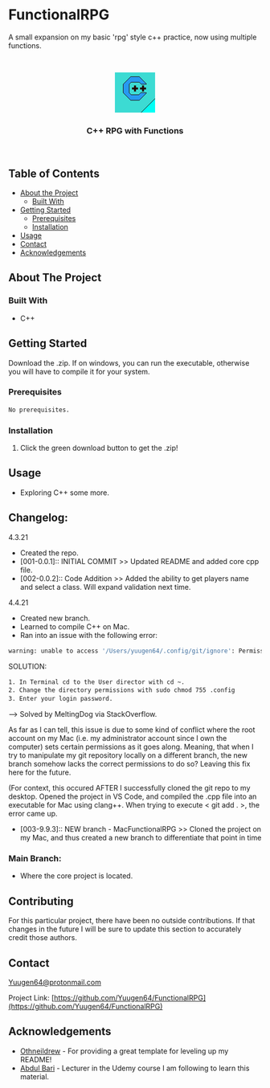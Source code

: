 # FunctionalRPG
A small expansion on my basic 'rpg' style c++ practice, now using multiple functions.

<!-- PROJECT LOGO -->
<br />
<p align="center">
  <a href="https://github.com/Yuugen64/004_CleanMem/README.md">
    <img src="003_C++_Sprite.png" alt="Logo" width="80" height="80">
  </a>

  <h3 align="center">C++ RPG with Functions</h3>
  
  <br />
  </p>
</p>



<!-- TABLE OF CONTENTS -->
## Table of Contents

* [About the Project](#about-the-project)
  * [Built With](#built-with)
* [Getting Started](#getting-started)
  * [Prerequisites](#prerequisites)
  * [Installation](#installation)
* [Usage](#usage)
* [Contact](#contact)
* [Acknowledgements](#acknowledgements)




<!-- ABOUT THE PROJECT -->
## About The Project

<!-- [![Product Name Screen Shot][product-screenshot]](https://example.com) -->


### Built With
* C++



<!-- GETTING STARTED -->
## Getting Started

Download the .zip. If on windows, you can run the executable, otherwise you will have to compile it for your system.



### Prerequisites

```sh
No prerequisites.
```

### Installation

1. Click the green download button to get the .zip!



<!-- USAGE EXAMPLES -->
## Usage
- Exploring C++ some more.

<!-- CHANGELOG -->
## Changelog:
<!-- DATES and what changed/was accomplished on that day. -->

4.3.21
- Created the repo.
- [001-0.0.1]:: INITIAL COMMIT >> Updated README and added core cpp file.
- [002-0.0.2]:: Code Addition >> Added the ability to get players name and select a class. Will expand validation next time.

4.4.21
- Created new branch.
- Learned to compile C++ on Mac.
- Ran into an issue with the following error:

```sh
warning: unable to access '/Users/yuugen64/.config/git/ignore': Permission denied
```

SOLUTION:
```sh
1. In Terminal cd to the User director with cd ~.
2. Change the directory permissions with sudo chmod 755 .config
3. Enter your login password.
```
--> Solved by MeltingDog via StackOverflow.

As far as I can tell, this issue is due to some kind of conflict where the root account on my Mac (i.e. my administrator account since I own the computer) sets certain permissions as it goes along. Meaning, that when I try to manipulate my git repository locally on a different branch, the new branch somehow lacks the correct permissions to do so? Leaving this fix here for the future.

(For context, this occured AFTER I successfully cloned the git repo to my desktop. Opened the project in VS Code, and compiled the .cpp file into an executable for Mac using clang++. When trying to execute < git add . >, the error came up.

- [003-9.9.3]:: NEW branch - MacFunctionalRPG >> Cloned the project on my Mac, and thus created a new branch to differentiate that point in time


### Main Branch:
- Where the core project is located.

<!-- CONTRIBUTING -->
## Contributing

For this particular project, there have been no outside contributions. If that changes in the future I will be sure to update this section to accurately credit those authors.



<!-- CONTACT -->
## Contact

Yuugen64@protonmail.com

<!-- ***Make sure to update REPO in BOTH URLs here*** -->
Project Link: [https://github.com/Yuugen64/FunctionalRPG](https://github.com/Yuugen64/FunctionalRPG)



<!-- ACKNOWLEDGEMENTS -->
## Acknowledgements
* [Othneildrew](https://github.com/othneildrew/Best-README-Template/blob/master/README.md) - For providing a great template for leveling up my README!
* [Abdul Bari](https://www.udemy.com/course/cpp-deep-dive/) - Lecturer in the Udemy course I am following to learn this material.

